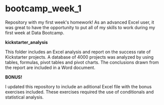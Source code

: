 # bootcamp_week_1
Repository with my first week's homework!
As an advanced Excel user, it was great to have the opportunity to put all
of my skills to work during my first week at Data Bootcamp.

**kickstarter_analysis**

This folder includes an Excel analysis and report on the success rate
of Kickstarter projects. A database of 4000 projects was analyzed by using
tables, formulas, pivot tables and pivot charts.
The conclusions drawn from the report are included in a Word document.

**BONUS!**

I updated this repository to include an aditional Excel file with the 
bonus exercises included. These exercises required the use of conditionals
and statistical analysis.
